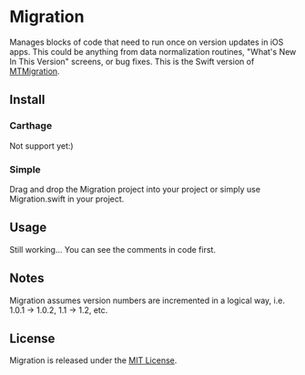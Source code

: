 # Migration
Manages blocks of code that need to run once on version updates in iOS apps. This could be anything from data normalization routines, "What's New In This Version" screens, or bug fixes.
This is the Swift version of [MTMigration][1].
## Install
### Carthage
Not support yet:)
### Simple
Drag and drop the Migration project into your project or simply use Migration.swift in your project.
## Usage
Still working...
You can see the comments in code first.
## Notes
Migration assumes version numbers are incremented in a logical way, i.e. 1.0.1 -\> 1.0.2, 1.1 -\> 1.2, etc.
## License
Migration is released under the [MIT License][2].

[1]:	https://github.com/mysterioustrousers/MTMigration
[2]:	https://github.com/Hengyu/Migration/blob/master/LICENSE